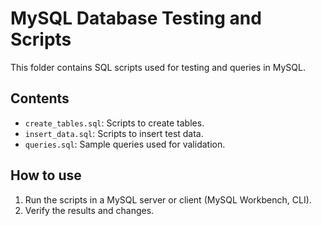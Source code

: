 # MySQL Database Testing and Scripts

This folder contains SQL scripts used for testing and queries in MySQL.

## Contents

- `create_tables.sql`: Scripts to create tables.  
- `insert_data.sql`: Scripts to insert test data.  
- `queries.sql`: Sample queries used for validation.

## How to use

1. Run the scripts in a MySQL server or client (MySQL Workbench, CLI).  
2. Verify the results and changes.
